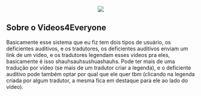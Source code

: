 <p align="center"><img src="http://salty-forest-53350.herokuapp.com/img/logo.png"></p>


## Sobre o Videos4Everyone

Basicamente esse sistema que eu fiz tem dois tipos de usuário, os deficientes auditivos, e os tradutores, os deficientes auditivos enviam um link de um vídeo, e os tradutores legendam esses vídeos pra eles, basicamente é isso shauhsauhsushuashauhs. Pode ter mais de uma tradução por vídeo (se mais de um tradutor criar a legenda), e o deficiente auditivo pode também optar por qual que ele quer tbm (clicando na legenda criada por algum tradutor, a mesma fica em destaque para ele ao lado do vídeo).

